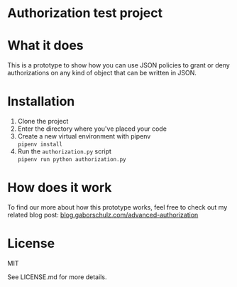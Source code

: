 # Authorization test project

# What it does
This is a prototype to show how you can use JSON policies to grant or deny authorizations on any kind of object that
can be written in JSON. 

# Installation  
1. Clone the project
2. Enter the directory where you've placed your code
3. Create a new virtual environment with pipenv  
`pipenv install`
4. Run the `authorization.py` script  
`pipenv run python authorization.py`

# How does it work
To find our more about how this prototype works, feel free to check out my related blog post:
[blog.gaborschulz.com/advanced-authorization](blog.gaborschulz.com/advanced-authorization)

# License
MIT

See LICENSE.md for more details.
